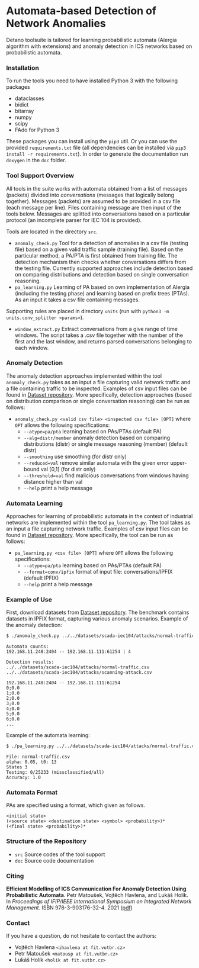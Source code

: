 # Automata-based Detection of Network Anomalies

Detano toolsuite is tailored for learning probabilistic automata (Alergia
algorithm with extensions) and anomaly detection in ICS networks based on
probabilistic automata.

### Installation

To run the tools you need to have installed Python 3 with the following packages
- dataclasses
- bidict
- bitarray
- numpy
- scipy
- FAdo for Python 3

These packages you can install using the `pip3` util. Or you can use the
provided `requirements.txt` file (all dependencies can be installed via `pip3
install -r requirements.txt`). In order to generate the documentation run
`doxygen` in the `doc` folder.

### Tool Support Overview

All tools in the suite works with automata obtained from a list of messages
(packets) divided into *conversations* (messages that logically belong
together). Messages (packets) are assumed to be provided in a csv file (each
message per line). Files containing message are then input of the tools below.
Messages are splitted into conversations based on a particular protocol (an
incomplete parser for IEC 104 is provided).


Tools are located in the directory `src`.
- `anomaly_check.py` Tool for a detection of anomalies in a csv file (testing
  file) based on a given valid traffic sample (training file). Based on the
  particular method, a PA/PTA is first obtained from training file. The
  detection mechanism then checks whether conversations differs from the testing
  file. Currently supported approaches include detection based on comparing
  distributions and detection based on single conversation reasoning.
- `pa_learning.py` Learning of PA based on own implementation of Alergia
  (including the testing phase) and learning based on prefix trees (PTAs). As an
  input it takes a csv file containing messages.

Supporting rules are placed in directory `units` (run with
`python3 -m units.conv_splitter <params>`).
- `window_extract.py` Extract conversations from a give range of time windows.
  The script takes a .csv file together with the number of the first and the last
  window, and returns parsed conversations belonging to each window.


### Anomaly Detection

The anomaly detection approaches implemented within the tool `anomaly_check.py`
takes as an input a file capturing valid network traffic and a file containing
traffic to be inspected. Examples of csv input files can be found in [Dataset
repository](https://github.com/matousp/datasets). More specifically, detection
approaches (based on distribution comparison or single conversation reasoning)
can be run as follows:

- `anomaly_check.py <valid csv file> <inspected csv file> [OPT]` where
  `OPT` allows the following specifications:
  * `--atype=pa/pta` learning based on PAs/PTAs (default PA)
  * `--alg=distr/member` anomaly detection based on comparing distributions
    (distr) or single message reasoning (member) (default distr)
  * `--smoothing` use smoothing (for distr only)
  * `--reduced=val` remove similar automata with the given error upper-bound val
    [0,1] (for distr only)
  * `--threshold=val` find malicious conversations from windows having distance higher than val
  * `--help` print a help message

### Automata Learning

Approaches for learning of probabilistic automata in the context of industrial
networks are implemented within the tool `pa_learning.py`. The tool takes as an
input a file capturing network traffic. Examples of csv input files can be found
in [Dataset repository](https://github.com/matousp/datasets). More specifically,
the tool can be run as follows:

- `pa_learning.py <csv file> [OPT]` where `OPT` allows the following specifications:
  * `--atype=pa/pta` learning based on PAs/PTAs (default PA)
  * `--format=conv/ipfix` format of input file: conversations/IPFIX (default IPFIX)
  * `--help` print a help message


### Example of Use

First, download datasets from [Dataset
repository](https://github.com/matousp/datasets). The benchmark contains
datasets in IPFIX format, capturing various anomaly scenarios. Example of the
anomaly detection:

```bash
$ ./anomaly_check.py ../../datasets/scada-iec104/attacks/normal-traffic.csv ../../datasets/scada-iec104/attacks/scanning-attack.csv --atype=pa --alg=distr --smoothing --format=ipfix
```
```
Automata counts:
192.168.11.248:2404 -- 192.168.11.111:61254 | 4

Detection results:
../../datasets/scada-iec104/attacks/normal-traffic.csv ../../datasets/scada-iec104/attacks/scanning-attack.csv

192.168.11.248:2404 -- 192.168.11.111:61254
0;0.0
1;0.0
2;0.0
3;0.0
4;0.0
5;0.0
6;0.0
...
```

Example of the automata learning:

```bash
$ ./pa_learning.py ../../datasets/scada-iec104/attacks/normal-traffic.csv --atype=pa --format=ipfix
```
```
File: normal-traffic.csv
alpha: 0.05, t0: 13
States 3
Testing: 0/25233 (missclassified/all)
Accuracy: 1.0
```


### Automata Format

PAs are specified using a format, which given as follows.
```
<initial state>
(<source state> <destination state> <symbol> <probability>)*
(<final state> <probability>)*
```

### Structure of the Repository

- `src` Source codes of the tool support
- `doc` Source code documentation

### Citing

**Efficient Modelling of ICS Communication For Anomaly Detection Using Probabilistic Automata**. Petr Matoušek, Vojtěch Havlena, and Lukáš Holík. In
*Proceedings of IFIP/IEEE International Symposium on Integrated Network
Management*. ISBN 978-3-903176-32-4. 2021
([pdf](http://dl.ifip.org/db/conf/im/im2021/210993.pdf))

### Contact

If you have a question, do not hesitate to contact the authors:
- Vojtěch Havlena `<ihavlena at fit.vutbr.cz>`
- Petr Matoušek `<matousp at fit.vutbr.cz>`
- Lukáš Holík `<holik at fit.vutbr.cz>`
